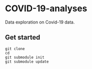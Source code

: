 # COVID-19-analyses

Data exploration on Covid-19 data.

## Get started

```
git clone
cd 
git submodule init
git submodule update
```

